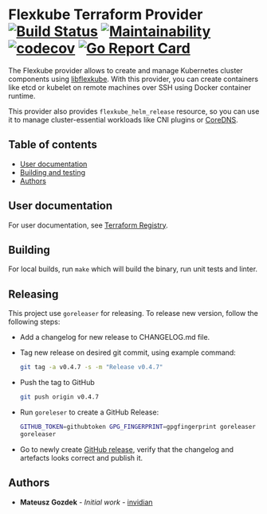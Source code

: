 # Flexkube Terraform Provider [![Build Status](https://travis-ci.com/flexkube/terraform-provider-flexkube.svg?branch=master)](https://travis-ci.com/flexkube/terraform-provider-flexkube) [![Maintainability](https://api.codeclimate.com/v1/badges/bc27e5bc32a9b40efaa0/maintainability)](https://codeclimate.com/github/flexkube/terraform-provider-flexkube/maintainability) [![codecov](https://codecov.io/gh/flexkube/terraform-provider-flexkube/branch/master/graph/badge.svg)](https://codecov.io/gh/flexkube/terraform-provider-flexkube) [![Go Report Card](https://goreportcard.com/badge/github.com/flexkube/terraform-provider-flexkube)](https://goreportcard.com/report/github.com/flexkube/terraform-provider-flexkube)

The Flexkube provider allows to create and manage Kubernetes cluster components using [libflexkube](https://github.com/flexkube/libflexkube). With this provider, you can create containers like etcd or kubelet on remote machines over SSH using Docker container runtime.

This provider also provides `flexkube_helm_release` resource, so you can use it to manage cluster-essential workloads like CNI plugins or [CoreDNS](https://coredns.io/).

## Table of contents
* [User documentation](#user-documentation)
* [Building and testing](#building-and-testing)
* [Authors](#authors)

## User documentation

For user documentation, see [Terraform Registry](https://registry.terraform.io/providers/flexkube/flexkube/latest/docs).

## Building

For local builds, run `make` which will build the binary, run unit tests and linter.

## Releasing

This project use `goreleaser` for releasing. To release new version, follow the following steps:

* Add a changelog for new release to CHANGELOG.md file.

* Tag new release on desired git commit, using example command:

  ```sh
  git tag -a v0.4.7 -s -m "Release v0.4.7"
  ```

* Push the tag to GitHub
  ```sh
  git push origin v0.4.7
  ```

* Run `goreleser` to create a GitHub Release:
  ```sh
  GITHUB_TOKEN=githubtoken GPG_FINGERPRINT=gpgfingerprint goreleaser release --release-notes <(go run github.com/rcmachado/changelog show 0.4.7)
  goreleaser
  ```

* Go to newly create [GitHub release](https://github.com/flexkube/terraform-provider-flexkube/releases/tag/v0.4.7), verify that the changelog
  and artefacts looks correct and publish it.

## Authors

* **Mateusz Gozdek** - *Initial work* - [invidian](https://github.com/invidian)
